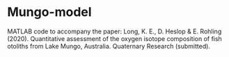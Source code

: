 # Mungo-model
MATLAB code to accompany the paper: Long, K. E., D. Heslop & E. Rohling (2020). Quantitative assessment of the oxygen isotope composition of fish otoliths from Lake
Mungo, Australia. Quaternary Research (submitted).
